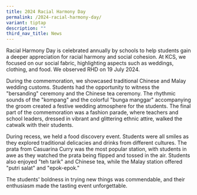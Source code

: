 ```yaml
---
title: 2024 Racial Harmony Day
permalink: /2024-racial-harmony-day/
variant: tiptap
description: ""
third_nav_title: News
---
```

<p>Racial Harmony Day is celebrated annually by schools to help students
gain a deeper appreciation for racial harmony and social cohesion. At KCS,
we focused on our social fabric, highlighting aspects such as weddings,
clothing, and food. We observed RHD on 19 July 2024.</p>
<p>During the commemoration, we showcased traditional Chinese and Malay wedding
customs. Students had the opportunity to witness the "bersanding" ceremony
and the Chinese tea ceremony. The rhythmic sounds of the "kompang" and
the colorful "bunga manggar" accompanying the groom created a festive wedding
atmosphere for the students. The final part of the commemoration was a
fashion parade, where teachers and school leaders, dressed in vibrant and
glittering ethnic attire, walked the catwalk with their students.</p>
<p>During recess, we held a food discovery event. Students were all smiles
as they explored traditional delicacies and drinks from different cultures.
The prata from Casuarina Curry was the most popular station, with students
in awe as they watched the prata being flipped and tossed in the air. Students
also enjoyed "teh tarik" and Chinese tea, while the Malay station offered
"putri salat" and "epok-epok."</p>
<p>The students' boldness in trying new things was commendable, and their
enthusiasm made the tasting event unforgettable.</p>